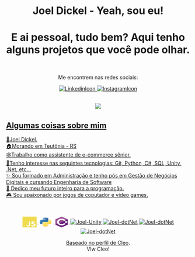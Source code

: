  <h1 color="black" align="center">Joel Dickel - Yeah, sou eu!</h1>

<h1 color="black" align="center">E ai pessoal, tudo bem? Aqui tenho alguns projetos que você pode olhar.</h1>
<br />
<p align="center" color="grey" size="14px">Me encontrem nas redes sociais:</p>

<p align="center">
    <a href="https://www.linkedin.com/in/joel-dickel-121585193/">
        <img src="https://img.shields.io/badge/LinkedIn-0077B5?style=for-the-badge&logo=linkedin&logoColor=white" alt="LinkedinIcon" height="30" aling="center"><img/>
    </a>
    <a href="https://www.instagram.com/joel_dickel/?hl=pt-br">
        <img src="https://img.shields.io/badge/Instagram-E4405F?style=for-the-badge&logo=instagram&logoColor=white" alt="InstagramIcon" height="30" aling="center">
</p>
<br/>

<div align="center">
  <a href="https://github.com/joeldickel">
  <img height="180em" src="https://github-readme-stats.vercel.app/api?username=JoelDickel&show_icons=true&theme=dark&include_all_commits=true&count_private=true"/>
</div> 

<h2 aling="left">Algumas coisas sobre mim </h2>
<p aling="left" color="grey" font-size="20px">
     🧑‍Joel Dickel. <br />
     🏠Morando em Teutônia - RS<br />
     🕸️Trabalho como assistente de e-commerce sênior. <br />
     💼Tenho interesse nas seguintes tecnologias: Git, Python, C#, SQL, Unity, .Net, etc...<br />
     ✨ Sou formado em Administração e tenho pós em Gestão de Negócios Digitais e cursando Engenharia de Software<br />
     🥇 Dedico meu futuro inteiro para a programação.<br />
     🎮 Sou apaixonado por jogos de coputador e vídeo games.<br />
    
</p>
<br/>
<p align="center">
  
  <img align="center" alt="Joel-Js" height="30" width="40" src="https://raw.githubusercontent.com/devicons/devicon/master/icons/javascript/javascript-plain.svg">
  <img align="center" alt="Joel-Python" height="30" width="40" src="https://raw.githubusercontent.com/devicons/devicon/master/icons/python/python-original.svg">
  <img align="center" alt="Joel-Csharp" height="30" width="40" src="https://raw.githubusercontent.com/devicons/devicon/master/icons/csharp/csharp-original.svg">
  <img align="center" alt="Joel-Unity" height="30" width="40" src="https://cdn.jsdelivr.net/gh/devicons/devicon/icons/unity/unity-original.svg" />
 <img align="center" alt="Joel-dotNet" height="30" width="40" src="https://cdn.jsdelivr.net/gh/devicons/devicon/icons/dot-net/dot-net-original.svg" />
<img align="center" alt="Joel-dotNet" height="30" width="40" src="https://cdn.jsdelivr.net/gh/devicons/devicon/icons/git/git-original.svg" />
<img align="center" alt="Joel-dotNet" height="30" width="40" src="https://cdn.jsdelivr.net/gh/devicons/devicon/icons/github/github-original.svg" />
          
 

</p>
<p align="center" color="grey">
     Baseado no perfil de <a href="https://github.com/cleomarschmitzhaus">Cleo</a>.<br />
    Vlw Cleo!
</p>
